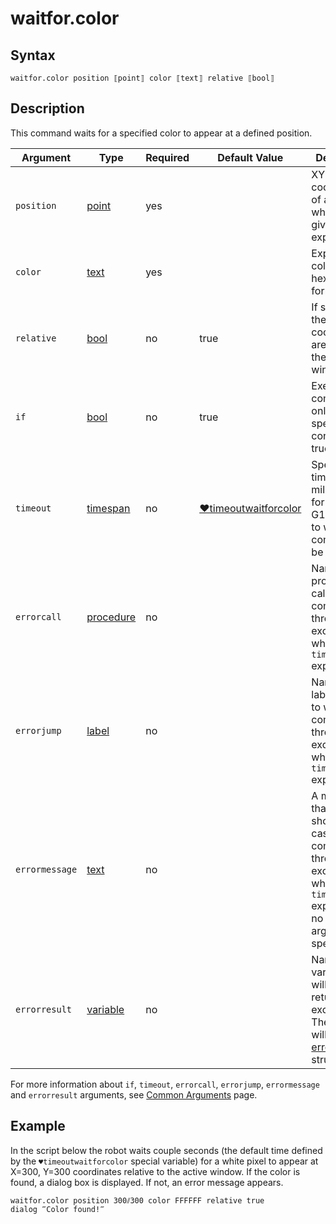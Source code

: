 # waitfor.color

## Syntax

```G1ANT
waitfor.color position ⟦point⟧ color ⟦text⟧ relative ⟦bool⟧
```

## Description

This command waits for a specified color to appear at a defined position.

| Argument | Type | Required | Default Value | Description |
| -------- | ---- | -------- | ------------- | ----------- |
|`position`| [point](https://manual.g1ant.com/link/G1ANT.Language/G1ANT.Language/Structures/PointStructure.md) | yes |  |XY coordinates of a pixel where a given color is expected|
|`color`| [text](https://manual.g1ant.com/link/G1ANT.Language/G1ANT.Language/Structures/TextStructure.md) | yes |  | Expected color value in hex RRGGBB format |
|`relative`| [bool](https://manual.g1ant.com/link/G1ANT.Language/G1ANT.Language/Structures/BooleanStructure.md) | no | true | If set to `true`, the coordinates are relative to the active window |
| `if`           | [bool](https://manual.g1ant.com/link/G1ANT.Language/G1ANT.Language/Structures/BooleanStructure.md) | no       | true                                                        | Executes the command only if a specified condition is true   |
| `timeout`      | [timespan](https://manual.g1ant.com/link/G1ANT.Language/G1ANT.Language/Structures/TimeSpanStructure.md) | no       | [♥timeoutwaitforcolor](G1ANT.Language/G1ANT.Addon.Core/Variables/TimeoutWaitForColor.md) | Specifies time in milliseconds for G1ANT.Robot to wait for the command to be executed |
| `errorcall`    | [procedure](https://manual.g1ant.com/link/G1ANT.Language/G1ANT.Language/Structures/ProcedureStructure.md) | no       |                                                             | Name of a procedure to call when the command throws an exception or when a given `timeout` expires |
| `errorjump`    | [label](https://manual.g1ant.com/link/G1ANT.Language/G1ANT.Language/Structures/LabelStructure.md) | no       |                                                             | Name of the label to jump to when the command throws an exception or when a given `timeout` expires |
| `errormessage` | [text](https://manual.g1ant.com/link/G1ANT.Language/G1ANT.Language/Structures/TextStructure.md) | no       |                                                             | A message that will be shown in case the command throws an exception or when a given `timeout` expires, and no `errorjump` argument is specified |
| `errorresult`  | [variable](https://manual.g1ant.com/link/G1ANT.Language/G1ANT.Language/Structures/VariableStructure.md) | no       |                                                             | Name of a variable that will store the returned exception. The variable will be of [error](G1ANT.Language/G1ANT.Language/Structures/ErrorStructure.md) structure  |

For more information about `if`, `timeout`, `errorcall`, `errorjump`, `errormessage` and `errorresult` arguments, see [Common Arguments](https://manual.g1ant.com/link/G1ANT.Manual/appendices/common-arguments.md) page.

## Example

In the script below the robot waits couple seconds (the default time defined by the `♥timeoutwaitforcolor` special variable) for a white pixel to appear at X=300, Y=300 coordinates relative to the active window. If the color is found, a dialog box is displayed. If not, an error message appears.

```G1ANT
waitfor.color position 300⫽300 color FFFFFF relative true
dialog ‴Color found!‴
```


